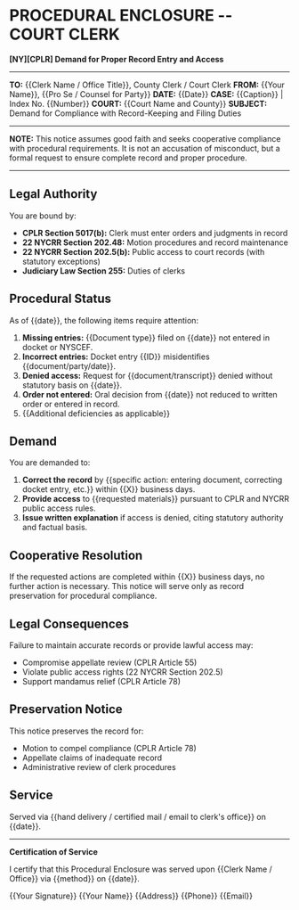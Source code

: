 # PROCEDURAL ENCLOSURE -- COURT CLERK

**[NY][CPLR] Demand for Proper Record Entry and Access**

---

**TO:** {{Clerk Name / Office Title}}, County Clerk / Court Clerk
**FROM:** {{Your Name}}, {{Pro Se / Counsel for Party}}
**DATE:** {{Date}}
**CASE:** {{Caption}} | Index No. {{Number}}
**COURT:** {{Court Name and County}}
**SUBJECT:** Demand for Compliance with Record-Keeping and Filing Duties

---

**NOTE:** This notice assumes good faith and seeks cooperative compliance with procedural requirements. It is not an accusation of misconduct, but a formal request to ensure complete record and proper procedure.

---

## Legal Authority

You are bound by:

- **CPLR Section 5017(b):** Clerk must enter orders and judgments in record
- **22 NYCRR Section 202.48:** Motion procedures and record maintenance
- **22 NYCRR Section 202.5(b):** Public access to court records (with statutory exceptions)
- **Judiciary Law Section 255:** Duties of clerks

## Procedural Status

As of {{date}}, the following items require attention:

1. **Missing entries:** {{Document type}} filed on {{date}} not entered in docket or NYSCEF.
2. **Incorrect entries:** Docket entry {{ID}} misidentifies {{document/party/date}}.
3. **Denied access:** Request for {{document/transcript}} denied without statutory basis on {{date}}.
4. **Order not entered:** Oral decision from {{date}} not reduced to written order or entered in record.
5. {{Additional deficiencies as applicable}}

## Demand

You are demanded to:

1. **Correct the record** by {{specific action: entering document, correcting docket entry, etc.}} within {{X}} business days.
2. **Provide access** to {{requested materials}} pursuant to CPLR and NYCRR public access rules.
3. **Issue written explanation** if access is denied, citing statutory authority and factual basis.

## Cooperative Resolution

If the requested actions are completed within {{X}} business days, no further action is necessary. This notice will serve only as record preservation for procedural compliance.

## Legal Consequences

Failure to maintain accurate records or provide lawful access may:

- Compromise appellate review (CPLR Article 55)
- Violate public access rights (22 NYCRR Section 202.5)
- Support mandamus relief (CPLR Article 78)

## Preservation Notice

This notice preserves the record for:

- Motion to compel compliance (CPLR Article 78)
- Appellate claims of inadequate record
- Administrative review of clerk procedures

## Service

Served via {{hand delivery / certified mail / email to clerk's office}} on {{date}}.

---

**Certification of Service**

I certify that this Procedural Enclosure was served upon {{Clerk Name / Office}} via {{method}} on {{date}}.

{{Your Signature}}
{{Your Name}}
{{Address}}
{{Phone}}
{{Email}}
